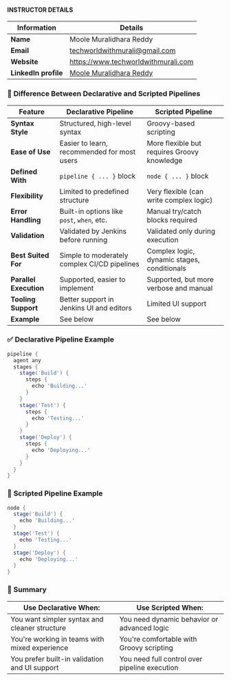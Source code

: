 #### INSTRUCTOR DETAILS

|  Information             | Details                                                                      |
|----------------------    |------------------------------------------------------------------------------|
| **Name**                 | Moole Muralidhara Reddy                                                      |
| **Email**                | techworldwithmurali@gmail.com                                                |
| **Website**              | https://www.techworldwithmurali.com               |
| **LinkedIn profile**     | [Moole Muralidhara Reddy](https://www.linkedin.com/in/moole-muralidhara-reddy) |


### 🔄 **Difference Between Declarative and Scripted Pipelines**

| Feature                | Declarative Pipeline                         | Scripted Pipeline                           |
| ---------------------- | -------------------------------------------- | ------------------------------------------- |
| **Syntax Style**       | Structured, high-level syntax                | Groovy-based scripting                      |
| **Ease of Use**        | Easier to learn, recommended for most users  | More flexible but requires Groovy knowledge |
| **Defined With**       | `pipeline { ... }` block                     | `node { ... }` block                        |
| **Flexibility**        | Limited to predefined structure              | Very flexible (can write complex logic)     |
| **Error Handling**     | Built-in options like `post`, `when`, etc.   | Manual try/catch blocks required            |
| **Validation**         | Validated by Jenkins before running          | Validated only during execution             |
| **Best Suited For**    | Simple to moderately complex CI/CD pipelines | Complex logic, dynamic stages, conditionals |
| **Parallel Execution** | Supported, easier to implement               | Supported, but more verbose and manual      |
| **Tooling Support**    | Better support in Jenkins UI and editors     | Limited UI support                          |
| **Example**            | See below                                    | See below                                   |


### ✅ **Declarative Pipeline Example**

```groovy
pipeline {
  agent any
  stages {
    stage('Build') {
      steps {
        echo 'Building...'
      }
    }
    stage('Test') {
      steps {
        echo 'Testing...'
      }
    }
    stage('Deploy') {
      steps {
        echo 'Deploying...'
      }
    }
  }
}
```

### 🧠 **Scripted Pipeline Example**

```groovy
node {
  stage('Build') {
    echo 'Building...'
  }
  stage('Test') {
    echo 'Testing...'
  }
  stage('Deploy') {
    echo 'Deploying...'
  }
}
```

### 🎯 Summary

| Use Declarative When:                         | Use Scripted When:                            |
| --------------------------------------------- | --------------------------------------------- |
| You want simpler syntax and cleaner structure | You need dynamic behavior or advanced logic   |
| You're working in teams with mixed experience | You're comfortable with Groovy scripting      |
| You prefer built-in validation and UI support | You need full control over pipeline execution |


